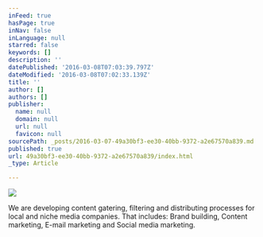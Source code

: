 ```yaml
---
inFeed: true
hasPage: true
inNav: false
inLanguage: null
starred: false
keywords: []
description: ''
datePublished: '2016-03-08T07:03:39.797Z'
dateModified: '2016-03-08T07:02:33.139Z'
title: ''
author: []
authors: []
publisher:
  name: null
  domain: null
  url: null
  favicon: null
sourcePath: _posts/2016-03-07-49a30bf3-ee30-40bb-9372-a2e67570a839.md
published: true
url: 49a30bf3-ee30-40bb-9372-a2e67570a839/index.html
_type: Article

---
```

![](https://the-grid-user-content.s3-us-west-2.amazonaws.com/05c068dc-1883-4368-a148-16e66c8cd21a.jpg)

We are developing content gatering, filtering and distributing processes for local and niche media companies. That includes: Brand building, Content marketing, E-mail marketing and Social media marketing.